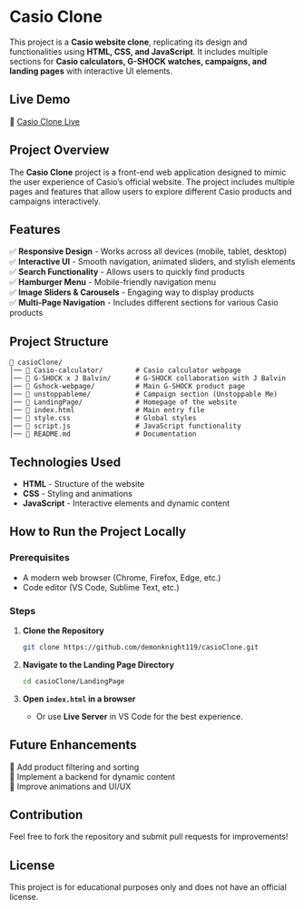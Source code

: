 # Casio Clone

This project is a **Casio website clone**, replicating its design and functionalities using **HTML, CSS, and JavaScript**. It includes multiple sections for **Casio calculators, G-SHOCK watches, campaigns, and landing pages** with interactive UI elements.

## Live Demo
🔗 [Casio Clone Live](https://67a8f393b3b13ef4a8033fdd--inquisitive-bienenstitch-fc1112.netlify.app/)

## Project Overview
The **Casio Clone** project is a front-end web application designed to mimic the user experience of Casio’s official website. The project includes multiple pages and features that allow users to explore different Casio products and campaigns interactively.

## Features

✅ **Responsive Design** - Works across all devices (mobile, tablet, desktop)  
✅ **Interactive UI** - Smooth navigation, animated sliders, and stylish elements  
✅ **Search Functionality** - Allows users to quickly find products  
✅ **Hamburger Menu** - Mobile-friendly navigation menu  
✅ **Image Sliders & Carousels** - Engaging way to display products  
✅ **Multi-Page Navigation** - Includes different sections for various Casio products  

## Project Structure
```
📂 casioClone/
│── 📂 Casio-calculator/        # Casio calculator webpage
│── 📂 G-SHOCK x J Balvin/      # G-SHOCK collaboration with J Balvin
│── 📂 Gshock-webpage/          # Main G-SHOCK product page
│── 📂 unstoppableme/           # Campaign section (Unstoppable Me)
│── 📂 LandingPage/             # Homepage of the website
│── 📜 index.html               # Main entry file
│── 📜 style.css                # Global styles
│── 📜 script.js                # JavaScript functionality
│── 📜 README.md                # Documentation
```

## Technologies Used

- **HTML** - Structure of the website  
- **CSS** - Styling and animations  
- **JavaScript** - Interactive elements and dynamic content  

## How to Run the Project Locally

### Prerequisites
- A modern web browser (Chrome, Firefox, Edge, etc.)  
- Code editor (VS Code, Sublime Text, etc.)  

### Steps

1. **Clone the Repository**  
   ```sh
   git clone https://github.com/demonknight119/casioClone.git
   ```

2. **Navigate to the Landing Page Directory**  
   ```sh
   cd casioClone/LandingPage
   ```

3. **Open `index.html` in a browser**  
   - Or use **Live Server** in VS Code for the best experience.  

## Future Enhancements

🚀 Add product filtering and sorting  
🚀 Implement a backend for dynamic content  
🚀 Improve animations and UI/UX  

## Contribution
Feel free to fork the repository and submit pull requests for improvements!  

## License
This project is for educational purposes only and does not have an official license.


